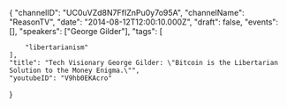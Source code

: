 {
    "channelID": "UC0uVZd8N7FfIZnPu0y7o95A",
    "channelName": "ReasonTV",
    "date": "2014-08-12T12:00:10.000Z",
    "draft": false,
    "events": [],
    "speakers": ["George Gilder"],
    "tags": [

        "libertarianism"
    ],
    "title": "Tech Visionary George Gilder: \"Bitcoin is the Libertarian Solution to the Money Enigma.\"",
    "youtubeID": "V9hb0EKAcro"
}
